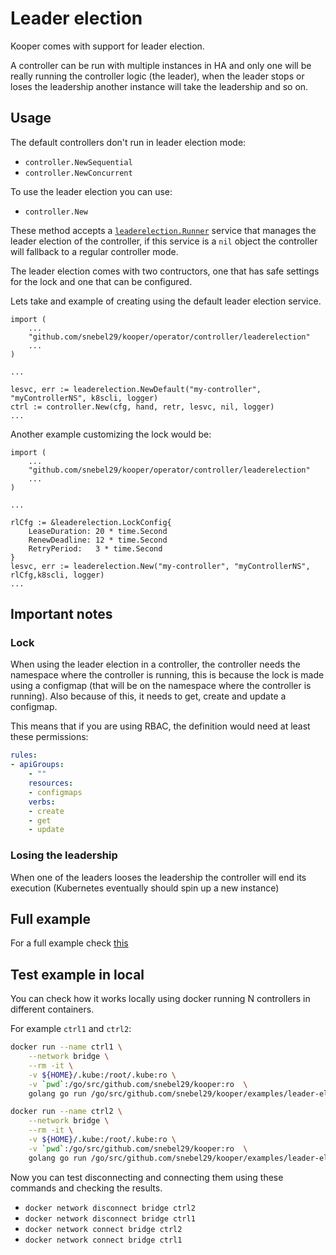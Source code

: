 # Leader election

Kooper comes with support for leader election.

A controller can be run with multiple instances in HA and only one will be really running the controller logic (the leader), when the leader stops or loses the leadership another instance will take the leadership and so on.

## Usage

The default controllers don't run in leader election mode:

* `controller.NewSequential`
* `controller.NewConcurrent`

To use the leader election you can use:

* `controller.New`

These method accepts a [`leaderelection.Runner`][leaderelection-src] service that manages the leader election of the controller, if this service is a `nil` object the controller will fallback to a regular controller mode.

The leader election comes with two contructors, one that has safe settings for the lock and one that can be configured.

Lets take and example of creating using the default leader election service.

```golang
import (
    ...
    "github.com/snebel29/kooper/operator/controller/leaderelection"
    ...
)

...

lesvc, err := leaderelection.NewDefault("my-controller", "myControllerNS", k8scli, logger)
ctrl := controller.New(cfg, hand, retr, lesvc, nil, logger)
...
```

Another example customizing the lock would be:

```golang
import (
    ...
    "github.com/snebel29/kooper/operator/controller/leaderelection"
    ...
)

...

rlCfg := &leaderelection.LockConfig{
    LeaseDuration: 20 * time.Second
    RenewDeadline: 12 * time.Second
    RetryPeriod:   3 * time.Second
}
lesvc, err := leaderelection.New("my-controller", "myControllerNS", rlCfg,k8scli, logger)
...
```

## Important notes

### Lock

When using the leader election in a controller, the controller needs the namespace where the controller is running, this is because the lock is made using a configmap (that will be on the namespace where the controller is running). Also because of this, it needs to get, create and update a configmap.

This means that if you are using RBAC, the definition would need at least these permissions:

```yaml
rules:
- apiGroups:
    - ""
    resources:
    - configmaps
    verbs:
    - create
    - get
    - update
```

### Losing the leadership

When one of the leaders looses the leadership the controller will end its execution (Kubernetes eventually should spin up a new instance)

## Full example

For a full example check [this][leaderelection-example]

## Test example in local

You can check how it works locally using docker running N controllers in different containers.

For example `ctrl1` and `ctrl2`:

```bash
docker run --name ctrl1 \
    --network bridge \
    --rm -it \
    -v ${HOME}/.kube:/root/.kube:ro \
    -v `pwd`:/go/src/github.com/snebel29/kooper:ro  \
    golang go run /go/src/github.com/snebel29/kooper/examples/leader-election-controller/main.go
```

```bash
docker run --name ctrl2 \
    --network bridge \
    --rm -it \
    -v ${HOME}/.kube:/root/.kube:ro \
    -v `pwd`:/go/src/github.com/snebel29/kooper:ro  \
    golang go run /go/src/github.com/snebel29/kooper/examples/leader-election-controller/main.go
```

Now you can test disconnecting and connecting them using these commands and checking the results.

* `docker network disconnect bridge ctrl2`
* `docker network disconnect bridge ctrl1`
* `docker network connect bridge ctrl2`
* `docker network connect bridge ctrl1`


[leaderelection-src]: https://github.com/snebel29/kooper/tree/master/operator/controller/leaderelection
[leaderelection-example]: https://github.com/snebel29/kooper/tree/master/examples/leader-election-controller